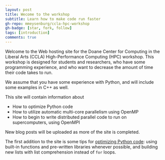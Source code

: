 ```yaml
---
layout: post
title: Wecome to the workshop
subtitle: Learn how to make code run faster
gh-repo: mmeysenburg/ccla-hpc-workshop
gh-badge: [star, fork, follow]
tags: [introduction]
comments: true
---
```


Welcome to the Web hosting site for the Doane Center for Computing in the Liberal Arts
(CCLA) High-Performance Computing (HPC) workshop. This workshop is designed for 
students and researchers, who have some programming experience, and who want to 
decrease the amount of time their code takes to run. 

We assume that you have some experience with Python, and will include some examples
in C++ as well. 

This site will contain information about 

* How to optimize Python code 
* How to utilize automatic multi-core parallelism using OpenMP
* How to begin to write distributed parallel code to run on supercomputers, using OpenMPI

New blog posts will be uploaded as more of the site is completed. 

The first addition to the site is some tips for [optimizing Python code](../pages/optimizing-python-overview/index.html): using built-in functions and pre-written libraries whenever possible,
and building new lists with list comprehension instead of `for` loops. 